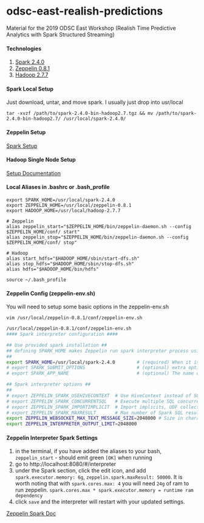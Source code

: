 # odsc-east-realish-predictions
Material for the 2019 ODSC East Workshop (Realish Time Predictive Analytics with Spark Structured Streaming)

#### Technologies
1. [Spark 2.4.0](https://www.apache.org/dyn/closer.lua/spark/spark-2.4.0/spark-2.4.0-bin-hadoop2.7.tgz)
2. [Zeppelin 0.8.1](http://www.apache.org/dyn/closer.cgi/zeppelin/zeppelin-0.8.1/zeppelin-0.8.1-bin-netinst.tgz)
3. [Hadoop 2.7.7](https://www.apache.org/dyn/closer.cgi/hadoop/common/hadoop-2.7.7/hadoop-2.7.7.tar.gz)

#### Spark Local Setup
Just download, untar, and move spark. I usually just drop into usr/local

`tar -xvzf /path/to/spark-2.4.0-bin-hadoop2.7.tgz && mv /path/to/spark-2.4.0-bin-hadoop2.7/ /usr/local/spark-2.4.0/`

#### Zeppelin Setup
[Spark Setup](https://zeppelin.apache.org/docs/0.8.1/interpreter/spark.html)

#### Hadoop Single Node Setup
[Setup Documentation](http://hadoop.apache.org/docs/r2.7.7/hadoop-project-dist/hadoop-common/SingleCluster.html)

#### Local Aliases in .bashrc or .bash_profile
~~~
export SPARK_HOME=/usr/local/spark-2.4.0
export ZEPPELIN_HOME=/usr/local/zeppelin-0.8.1
export HADOOP_HOME=/usr/local/hadoop-2.7.7

# Zeppelin
alias zeppelin_start="$ZEPPELIN_HOME/bin/zeppelin-daemon.sh --config $ZEPPELIN_HOME/conf/ start"
alias zeppelin_stop="$ZEPPELIN_HOME/bin/zeppelin-daemon.sh --config $ZEPPELIN_HOME/conf/ stop"

# Hadoop
alias start_hdfs="$HADOOP_HOME/sbin/start-dfs.sh"
alias stop_hdfs="$HADOOP_HOME/sbin/stop-dfs.sh"
alias hdfs="$HADOOP_HOME/bin/hdfs"
~~~

```
source ~/.bash_profile
```

#### Zeppelin Config (zeppelin-env.sh)
You will need to setup some basic options in the zeppelin-env.sh

`vim /usr/local/zeppelin-0.8.1/conf/zeppelin-env.sh`
~~~bash
/usr/local/zeppelin-0.8.1/conf/zeppelin-env.sh
#### Spark interpreter configuration ####

## Use provided spark installation ##
## defining SPARK_HOME makes Zeppelin run spark interpreter process using spark-submit
##
export SPARK_HOME=/usr/local/spark-2.4.0        # (required) When it is defined, load it instead of Zeppelin embedded Spark libraries
# export SPARK_SUBMIT_OPTIONS                   # (optional) extra options to pass to spark submit. eg) "--driver-memory 512M --executor-memory 1G".
# export SPARK_APP_NAME                         # (optional) The name of spark application.

## Spark interpreter options ##
##
# export ZEPPELIN_SPARK_USEHIVECONTEXT  # Use HiveContext instead of SQLContext if set true. true by default.
# export ZEPPELIN_SPARK_CONCURRENTSQL   # Execute multiple SQL concurrently if set true. false by default.
# export ZEPPELIN_SPARK_IMPORTIMPLICIT  # Import implicits, UDF collection, and sql if set true. true by default.
# export ZEPPELIN_SPARK_MAXRESULT       # Max number of Spark SQL result to display. 1000 by default.
export ZEPPELIN_WEBSOCKET_MAX_TEXT_MESSAGE_SIZE=2048000 # Size in characters of the maximum text message to be received by websocket. Defaults to 1024000
export ZEPPELIN_INTERPRETER_OUTPUT_LIMIT=2048000
~~~

#### Zeppelin Interpreter Spark Settings
1. in the terminal, if you have added the aliases to your bash, `zeppelin_start` - should emit green `[OK]` when running
2. go to http://localhost:8080/#/interpreter
3. under the Spark section, click the edit icon, and add `spark.executor.memory: 6g`, `zeppelin.spark.maxResult: 50000`. It is worth noting that with `spark.cores.max: 4` you will need `24g` of ram to run zeppelin. `spark.cores.max * spark.executor.memory = runtime ram dependency`
4. click `save` and the interpreter will restart with your updated settings.

[Zeppelin Spark Doc](https://zeppelin.apache.org/docs/0.8.1/interpreter/spark.html)
